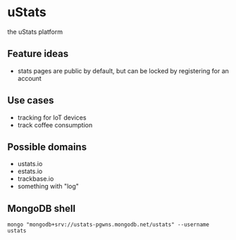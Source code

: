 # uStats
the uStats platform

## Feature ideas
* stats pages are public by default, but can be locked by registering for an account

## Use cases
* tracking for IoT devices
* track coffee consumption

## Possible domains
* ustats.io
* estats.io
* trackbase.io
* something with "log"

## MongoDB shell
    mongo "mongodb+srv://ustats-pgwns.mongodb.net/ustats" --username ustats
